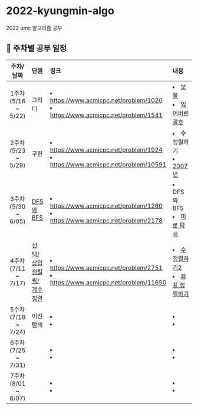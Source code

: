 # 2022-kyungmin-algo
2022 umc 알고리즘 공부

## 💙 주차별 공부 일정
| 주차/날짜 | 단원 | 링크 | 내용 |
|:----------:|:----------|:----------|:----------|
| 1주차 <br/>(5/16 ~ 5/22)| 그리디 | <li>https://www.acmicpc.net/problem/1026</li><li>https://www.acmicpc.net/problem/1541</li> | <li>[보물](https://github.com/Dominsol/2022-kyungmin-algo/commit/e6864b9b45b2781dcab7702046f878a9a95051ef)</li> <li>[잃어버린 괄호](https://github.com/Dominsol/2022-kyungmin-algo/blob/main/1541_greedy.py)</li>|
| 2주차 <br/>(5/23 ~ 5/29)| 구현 | <li>https://www.acmicpc.net/problem/1924</li><li>https://www.acmicpc.net/problem/10591</li> | <li>수 정렬하기</li> <li>[2007년](https://github.com/Dominsol/2022-kyungmin-algo/blob/main/1924_year2007.py)</li> |
| 3주차 <br/>(5/30 ~ 6/05)|  [DFS와 BFS](https://velog.io/@min12/CH5.-DFSBFS) | <li>https://www.acmicpc.net/problem/1260</li><li>https://www.acmicpc.net/problem/2178</li> | <li>DFS와 BFS</li> <li>[미로 탐색](https://github.com/Dominsol/2022-kyungmin-algo/blob/main/2178_dfs_bfs.py)</li> |
| 4주차 <br/> (7/11 ~ 7/17)|  [선택/삽입 정렬](https://velog.io/@min12/CH6.-%EC%A0%95%EB%A0%AC-%EA%B0%9C%EB%85%90%EC%A0%95%EB%A6%AC-part-1) <br/> [퀵/계수 정렬](https://velog.io/@min12/CH6.-%EC%A0%95%EB%A0%AC-%EA%B0%9C%EB%85%90%EC%A0%95%EB%A6%AC-part-2) | <li>https://www.acmicpc.net/problem/2751</li><li>https://www.acmicpc.net/problem/11650</li> | <li>[수 정렬하기2](https://github.com/Dominsol/2022-kyungmin-algo/blob/main/2751_sort.py)</li> <li>[좌표 정렬하기](https://github.com/Dominsol/2022-kyungmin-algo/commit/1177cf6ff6afb525bd42e13af342513b4ea1f279)</li> |
| 5주차 <br/> (7/18 ~ 7/24)|  이진탐색| <li> </li>  <li> </li> | <li> </li> <li></li> |
| 6주차 <br/> (7/25 ~ 7/31)|  | <li> </li>  <li> </li> | <li> </li> <li></li> |
| 7주차 <br/> (8/01 ~ 8/07)|  | <li> </li>  <li> </li> | <li> </li> <li></li> |


